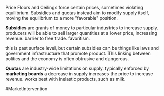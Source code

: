 Price Floors and Ceilings force certain prices, sometimes violating equilibrium. 
Subsidies and quotas instead aim to modify supply itself, moving the equilibrium to a more "favorable" position.

**Subsidies** are grants of money to particular industries to increase supply.
	producers will be able to sell larger quantities at a lower price, increasing revenue.
	barrier to free trade. favoritism.
	
this is past surface level, but certain subsidies can be things like laws and government infrastructure that promote product. This linking between politics and the economy is often obtrusive and dangerous.

**Quotas** are industry-wide limitations on supply.
	typically enforced  by **marketing boards**
	a decrease in supply increases the price to increase revenue.
	works best with inelastic products, such as milk.

#MarketIntervention 